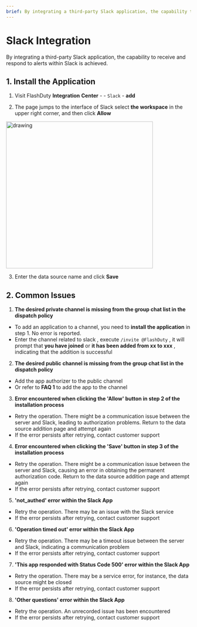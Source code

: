 ```yaml
---
brief: By integrating a third-party Slack application, the capability to receive and respond to alerts within Slack is achieved
---
```


# Slack Integration

By integrating a third-party Slack application, the capability to receive and respond to alerts within Slack is achieved.

## 1. Install the Application

1. Visit FlashDuty **Integration** **Center** - - `Slack` - **add**

2. The page jumps to the interface of Slack select **the workspace** in the upper right corner, and then click **Allow**

<img src="https://fcdoc.github.io/img/aXIi-nrANb2NC__s3jg6kIgcoh68NENKYDJb8xhf9Mk.avif" alt="drawing" width="400"/>

3. Enter the data source name and click **Save**

## 2. Common Issues

1. **The desired private channel is missing from the group chat list in the dispatch policy**
- To add an application to a channel, you need to **install the application** in step 1. No error is reported.
- Enter the channel related to slack , execute `/invite @FlashDuty` , it will prompt that **you have joined** or **it has been added from xx to xxx** , indicating that the addition is successful

2. **The desired public channel is missing from the group chat list in the dispatch policy**
- Add the app authorizer to the public channel
- Or refer to **FAQ 1** to add the app to the channel

3. **Error encountered when clicking the 'Allow' button in step 2 of the installation process**
- Retry the operation. There might be a communication issue between the server and Slack, leading to authorization problems. Return to the data source addition page and attempt again
- If the error persists after retrying, contact customer support

4. **Error encountered when clicking the 'Save' button in step 3 of the installation process**
- Retry the operation. There might be a communication issue between the server and Slack, causing an error in obtaining the permanent authorization code. Return to the data source addition page and attempt again
- If the error persists after retrying, contact customer support

5. **'not_authed' error within the Slack App**
- Retry the operation. There may be an issue with the Slack service
- If the error persists after retrying, contact customer support

6. **'Operation timed out' error within the Slack App**
- Retry the operation. There may be a timeout issue between the server and Slack, indicating a communication problem
- If the error persists after retrying, contact customer support

7. **'This app responded with Status Code 500' error within the Slack App**
- Retry the operation. There may be a service error, for instance, the data source might be closed
- If the error persists after retrying, contact customer support

8. **'Other questions' error within the Slack App**
- Retry the operation. An unrecorded issue has been encountered
- If the error persists after retrying, contact customer support